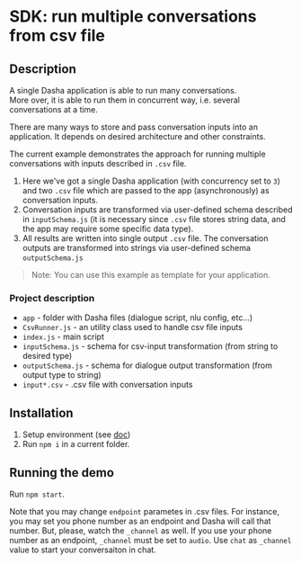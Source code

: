 # SDK: run multiple conversations from csv file

## Description

A single Dasha application is able to run many conversations.  \
More over, it is able to run them in concurrent way, i.e. several conversations at a time.

There are many ways to store and pass conversation inputs into an application. 
It depends on desired architecture and other constraints.

The current example demonstrates the approach for running multiple conversations with inputs described in `.csv` file.

1. Here we've got a single Dasha application (with concurrency set to `3`) and two `.csv` file which are passed to the app (asynchronously) as conversation inputs.
2. Conversation inputs are transformed via user-defined schema described in `inputSchema.js` (it is necessary since `.csv` file stores string data, and the app may require some specific data type).
3. All results are written into single output `.csv` file. The conversation outputs are transformed into strings via user-defined schema `outputSchema.js`

> Note: You can use this example as template for your application.

### Project description
- `app` - folder with Dasha files (dialogue script, nlu config, etc...)
- `CsvRunner.js` - an utility class used to handle csv file inputs
- `index.js` - main script
- `inputSchema.js` - schema for csv-input transformation (from string to desired type)
- `outputSchema.js` - schema for dialogue output transformation (from output type to string)
- `input*.csv` - .csv file with conversation inputs

## Installation

1. Setup environment (see [doc](https://docs.dasha.ai/en-us/default/setup-enviroment/))
1. Run `npm i` in a current folder.

## Running the demo

Run `npm start`.

Note that you may change `endpoint` parametes in .csv files. For instance, you may set you phone number as an endpoint and Dasha will call that number. But, please, watch the `_channel` as well. If you use your phone number as an endpoint, `_channel` must be set to `audio`. Use `chat`  as  `_channel`  value to start your conversaiton in chat.
